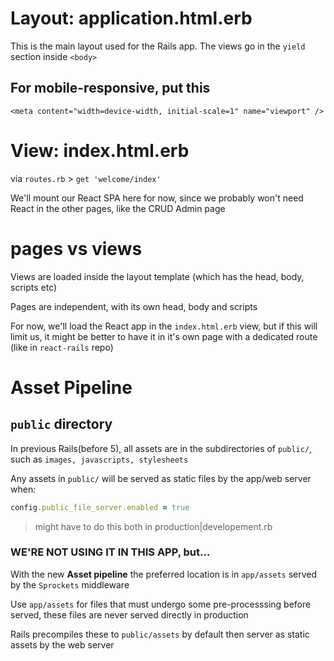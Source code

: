 # Layout: application.html.erb

This is the main layout used for the Rails app.
The views go in the `yield` section inside `<body>`


## For mobile-responsive, put this

`<meta content="width=device-width, initial-scale=1" name="viewport" />` 


# View: index.html.erb

via `routes.rb` > `get 'welcome/index'` 

We'll mount our React SPA here for now, since we probably won't need React in the other pages, like the CRUD Admin page


# pages vs views

Views are loaded inside the layout template (which has the head, body, scripts etc)

Pages are independent, with its own head, body and scripts

For now, we'll load the React app in the `index.html.erb` view,
but if this will limit us, it might be better to have it in it's own page with a dedicated route
(like in `react-rails` repo)


# Asset Pipeline

## `public` directory

In previous Rails(before 5), all assets are in the subdirectories of `public/`, such as `images, javascripts, stylesheets`

Any assets in `public/` will be served as static files by the app/web server when:

```ruby
config.public_file_server.enabled = true
```

> might have to do this both in production|developement.rb



### WE'RE NOT USING IT IN THIS APP, but...

With the new **Asset pipeline** the preferred location is in `app/assets` served by the `Sprockets` middleware

Use `app/assets` for files that must undergo some pre-processsing before served, these files are never served directly in production

Rails precompiles these to `public/assets` by default
then server as static assets by the web server






